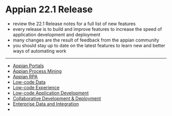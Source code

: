 # Appian 22.1 Release

- review the 22.1 Release notes for a full list of new features
- every release is to build and improve features to increase the speed of application development and deployment
- many changes are the result of feedback from the appian community
- you should stay up to date on the latest features to learn new and better ways of automating work

__________________________

- [Appian Portals]()
- [Appian Process Mining]()
- [Appian RPA]()
- [Low-code Data]()
- [Low-code Experience]()
- [Low-code Application Development]()
- [Collaborative Development & Deployment]()
- [Enterprise Data and Integration]()
- []()
